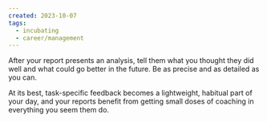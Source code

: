 ```yaml
---
created: 2023-10-07
tags:
  - incubating
  - career/management
---
```



After your report presents an analysis, tell them what you thought they did well and what could go better in the future. Be as precise and as detailed as you can.

At its best, task-specific feedback becomes a lightweight, habitual part of your day, and your reports benefit from getting small doses of coaching in everything you seem them do.

